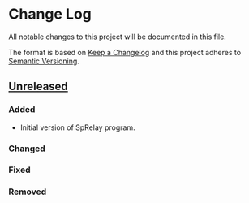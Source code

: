 # Change Log
All notable changes to this project will be documented in this file.

The format is based on [Keep a Changelog](http://keepachangelog.com/) 
and this project adheres to [Semantic Versioning](http://semver.org/).

## [Unreleased](https://github.com/biomolecules/sprelay/compare/master...develop)

### Added
- Initial version of SpRelay program.

### Changed

### Fixed

### Removed 
